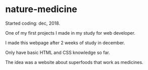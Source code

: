 # nature-medicine

Started coding: dec, 2018.

One of my first projects I made in my study for web developer. 

I made this webpage after 2 weeks of study in december. 

Only have basic HTML and CSS knowledge so far. 

The idea was a website about superfoods that work as medicines.
